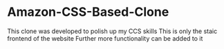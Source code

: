 # Amazon-CSS-Based-Clone
This clone was developed to polish up my CCS skills 
This is only the staic frontend of the website 
Further more functionality can be added to it
